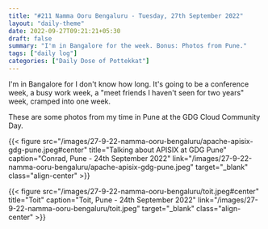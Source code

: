 ```yaml
---
title: "#211 Namma Ooru Bengaluru - Tuesday, 27th September 2022"
layout: "daily-theme"
date: 2022-09-27T09:21:21+05:30
draft: false
summary: "I'm in Bangalore for the week. Bonus: Photos from Pune."
tags: ["daily log"]
categories: ["Daily Dose of Pottekkat"]
---
```


I'm in Bangalore for I don't know how long. It's going to be a conference week, a busy work week, a "meet friends I haven't seen for two years" week, cramped into one week.

These are some photos from my time in Pune at the GDG Cloud Community Day.

{{< figure src="/images/27-9-22-namma-ooru-bengaluru/apache-apisix-gdg-pune.jpeg#center" title="Talking about APISIX at GDG Pune" caption="Conrad, Pune - 24th September 2022" link="/images/27-9-22-namma-ooru-bengaluru/apache-apisix-gdg-pune.jpeg" target="_blank" class="align-center" >}}

{{< figure src="/images/27-9-22-namma-ooru-bengaluru/toit.jpeg#center" title="Toit" caption="Toit, Pune - 24th September 2022" link="/images/27-9-22-namma-ooru-bengaluru/toit.jpeg" target="_blank" class="align-center" >}}
